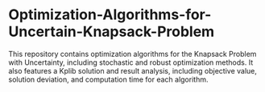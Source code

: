 # Optimization-Algorithms-for-Uncertain-Knapsack-Problem
This repository contains optimization algorithms for the Knapsack Problem with Uncertainty, including stochastic and robust optimization methods. It also features a Kplib solution and result analysis, including objective value, solution deviation, and computation time for each algorithm.
